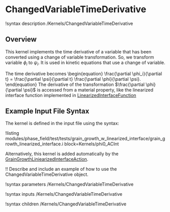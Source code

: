 # ChangedVariableTimeDerivative

!syntax description /Kernels/ChangedVariableTimeDerivative

## Overview

This kernel implements the time derivative of a variable that has been converted using a change of variable transformation. So, we transform variable $\phi_i$ to $\psi_i$. It is used in kinetic equations that use a change of variable.

The time derivative becomes
\begin{equation}
    \frac{\partial \phi_i}{\partial t} = \frac{\partial \psi}{\partial t} \frac{\partial \phi}{\partial \psi}.
\end{equation}
The derivative of the transformation $\frac{\partial \phi}{\partial \psi}$ is accessed from a material property, like the linearized interface function implemented in [LinearizedInterfaceFunction](LinearizedInterfaceFunction.md)

## Example Input File Syntax

The kernel is defined in the input file using the syntax:

!listing modules/phase_field/test/tests/grain_growth_w_linearized_interface/grain_growth_linearized_interface.i block=Kernels/phi0_ACInt

Alternatively, this kernel is added automatically by the [GrainGrowthLiniearizedInterfaceAction](/GrainGrowthLinearizedInterfaceAction.md).

!! Describe and include an example of how to use the ChangedVariableTimeDerivative object.

!syntax parameters /Kernels/ChangedVariableTimeDerivative

!syntax inputs /Kernels/ChangedVariableTimeDerivative

!syntax children /Kernels/ChangedVariableTimeDerivative
